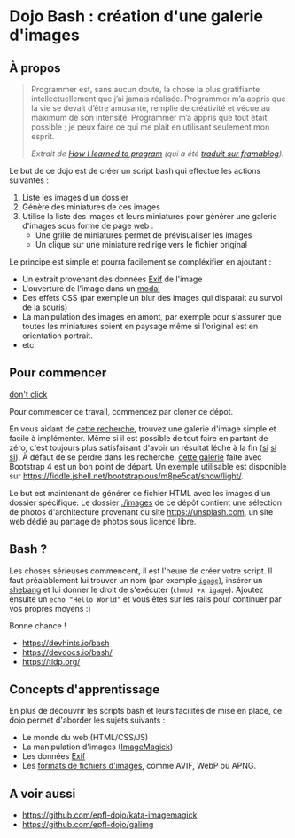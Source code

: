 # Dojo Bash : création d'une galerie d'images

## À propos

> Programmer est, sans aucun doute, la chose la plus gratifiante
> intellectuellement que j’ai jamais réalisée. Programmer m’a appris que la vie
> se devait d’être amusante, remplie de créativité et vécue au maximum de son
> intensité. Programmer m’a appris que tout était possible ; je peux faire ce
> qui me plait en utilisant seulement mon esprit.
>
> _Extrait de [How I learned to program] (qui a été [traduit sur framablog])._

Le but de ce dojo est de créer un script bash qui effectue les actions 
suivantes :
  1. Liste les images d'un dossier
  1. Génère des miniatures de ces images
  1. Utilise la liste des images et leurs miniatures pour générer une galerie
d'images sous forme de page web :
     * Une grille de miniatures permet de prévisualiser les images
     * Un clique sur une miniature redirige vers le fichier original

Le principe est simple et pourra facilement se compléxifier en ajoutant :
  * Un extrait provenant des données [Exif] de l'image
  * L'ouverture de l'image dans un [modal]
  * Des effets CSS (par exemple un blur des images qui disparait au survol 
    de la souris)
  * La manipulation des images en amont, par exemple pour s'assurer que toutes 
    les miniatures soient en paysage même si l'original est en orientation 
    portrait.
  * etc.


## Pour commencer

[don't click](https://youtu.be/AWM5ZNdWlqw)

Pour commencer ce travail, commencez par cloner ce dépot.

En vous aidant de [cette
recherche](https://www.google.com/search?q=minimal+html5+image+gallery), trouvez
une galerie d'image simple et facile à implémenter. Même si il est possible
de tout faire en partant de zéro, c'est toujours plus satisfaisant d'avoir
un résultat léché à la fin ([si](https://codepen.io/blackellis/pen/zYveXEW)
[si](https://codepen.io/thebabydino/pen/PowXYpV)
[si](https://codepen.io/vhanla/pen/PxjZvj)). À défaut de se perdre dans les
recherche, [cette galerie](https://bootstrapious.com/p/bootstrap-photo-gallery)
faite avec Bootstrap 4 est un bon point de départ. Un exemple utilisable est 
disponible sur https://fiddle.jshell.net/bootstrapious/m8pe5qat/show/light/.

Le but est maintenant de générer ce fichier HTML avec les images d'un dossier
spécifique. Le dossier [./images](./images) de ce dépôt contient une sélection
de photos d'architecture provenant du site https://unsplash.com, un site web
dédié au partage de photos sous licence libre.


## Bash ?

Les choses sérieuses commencent, il est l'heure de créer votre script. Il
faut préalablement lui trouver un nom (par exemple <abbr title="Image GAllery
GEnerator"><code>igage</code></abbr>), insérer un [shebang] et lui donner le 
droit de s'exécuter (`chmod +x igage`). Ajoutez ensuite un `echo "Hello World"` 
et vous êtes sur les rails pour continuer par vos propres moyens :)

Bonne chance !

  * https://devhints.io/bash
  * https://devdocs.io/bash/
  * https://tldp.org/


## Concepts d'apprentissage

En plus de découvrir les scripts bash et leurs facilités de mise en place, ce dojo permet d'aborder les sujets suivants :
  * Le monde du web (HTML/CSS/JS)
  * La manipulation d'images ([ImageMagick])
  * Les données [Exif]
  * Les [formats de fichiers d'images], comme AVIF, WebP ou APNG.


## A voir aussi

* https://github.com/epfl-dojo/kata-imagemagick
* https://github.com/epfl-dojo/galimg


[How I learned to program]: https://www.rdegges.com/2012/how-i-learned-to-program/ 
[traduit sur framablog]: https://framablog.org/2012/02/10/programmation-informatique-code/
[Exif]: https://en.wikipedia.org/wiki/Exif
[modal]: https://en.wikipedia.org/wiki/Modal_window
[ImageMagick]: https://imagemagick.org/index.php
[formats de fichiers d'images]: https://developer.mozilla.org/en-US/docs/Web/Media/Formats/Image_types
[shebang]: https://stackoverflow.com/questions/10376206/what-is-the-preferred-bash-shebang

